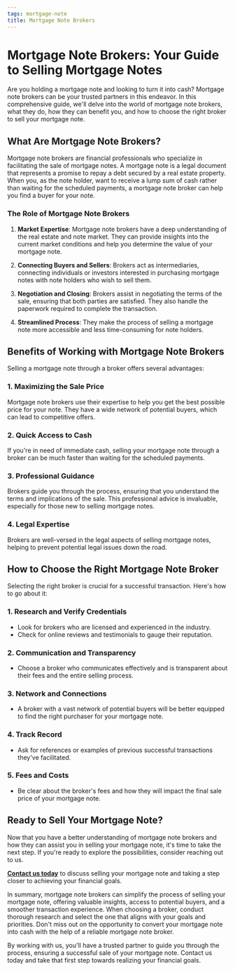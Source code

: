 ```yaml
---
tags: mortgage-note
title: Mortgage Note Brokers
---
```


# Mortgage Note Brokers: Your Guide to Selling Mortgage Notes

Are you holding a mortgage note and looking to turn it into cash? Mortgage note brokers can be your trusted partners in this endeavor. In this comprehensive guide, we'll delve into the world of mortgage note brokers, what they do, how they can benefit you, and how to choose the right broker to sell your mortgage note.

## What Are Mortgage Note Brokers?

Mortgage note brokers are financial professionals who specialize in facilitating the sale of mortgage notes. A mortgage note is a legal document that represents a promise to repay a debt secured by a real estate property. When you, as the note holder, want to receive a lump sum of cash rather than waiting for the scheduled payments, a mortgage note broker can help you find a buyer for your note.

### The Role of Mortgage Note Brokers

1. **Market Expertise**: Mortgage note brokers have a deep understanding of the real estate and note market. They can provide insights into the current market conditions and help you determine the value of your mortgage note.

2. **Connecting Buyers and Sellers**: Brokers act as intermediaries, connecting individuals or investors interested in purchasing mortgage notes with note holders who wish to sell them.

3. **Negotiation and Closing**: Brokers assist in negotiating the terms of the sale, ensuring that both parties are satisfied. They also handle the paperwork required to complete the transaction.

4. **Streamlined Process**: They make the process of selling a mortgage note more accessible and less time-consuming for note holders.

## Benefits of Working with Mortgage Note Brokers

Selling a mortgage note through a broker offers several advantages:

### 1. Maximizing the Sale Price

Mortgage note brokers use their expertise to help you get the best possible price for your note. They have a wide network of potential buyers, which can lead to competitive offers.

### 2. Quick Access to Cash

If you're in need of immediate cash, selling your mortgage note through a broker can be much faster than waiting for the scheduled payments.

### 3. Professional Guidance

Brokers guide you through the process, ensuring that you understand the terms and implications of the sale. This professional advice is invaluable, especially for those new to selling mortgage notes.

### 4. Legal Expertise

Brokers are well-versed in the legal aspects of selling mortgage notes, helping to prevent potential legal issues down the road.

## How to Choose the Right Mortgage Note Broker

Selecting the right broker is crucial for a successful transaction. Here's how to go about it:

### 1. Research and Verify Credentials

- Look for brokers who are licensed and experienced in the industry.
- Check for online reviews and testimonials to gauge their reputation.

### 2. Communication and Transparency

- Choose a broker who communicates effectively and is transparent about their fees and the entire selling process.

### 3. Network and Connections

- A broker with a vast network of potential buyers will be better equipped to find the right purchaser for your mortgage note.

### 4. Track Record

- Ask for references or examples of previous successful transactions they've facilitated.

### 5. Fees and Costs

- Be clear about the broker's fees and how they will impact the final sale price of your mortgage note.

## Ready to Sell Your Mortgage Note?

Now that you have a better understanding of mortgage note brokers and how they can assist you in selling your mortgage note, it's time to take the next step. If you're ready to explore the possibilities, consider reaching out to us.

**[Contact us today](#)** to discuss selling your mortgage note and taking a step closer to achieving your financial goals.

In summary, mortgage note brokers can simplify the process of selling your mortgage note, offering valuable insights, access to potential buyers, and a smoother transaction experience. When choosing a broker, conduct thorough research and select the one that aligns with your goals and priorities. Don't miss out on the opportunity to convert your mortgage note into cash with the help of a reliable mortgage note broker.

By working with us, you'll have a trusted partner to guide you through the process, ensuring a successful sale of your mortgage note. Contact us today and take that first step towards realizing your financial goals.